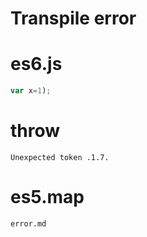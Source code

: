 # Transpile error

# es6.js
```javascript
var x=1);
```

# throw
```
Unexpected token .1.7.
```

# es5.map
```
error.md
```